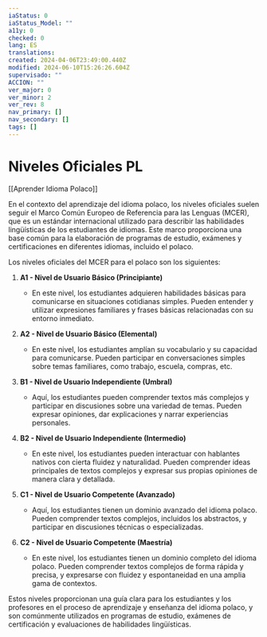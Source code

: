 ```yaml
---
iaStatus: 0
iaStatus_Model: ""
a11y: 0
checked: 0
lang: ES
translations: 
created: 2024-04-06T23:49:00.440Z
modified: 2024-06-10T15:26:26.604Z
supervisado: ""
ACCION: ""
ver_major: 0
ver_minor: 2
ver_rev: 8
nav_primary: []
nav_secondary: []
tags: []
---
```

# Niveles Oficiales PL

[[Aprender Idioma Polaco]]

En el contexto del aprendizaje del idioma polaco, los niveles oficiales suelen seguir el Marco Común Europeo de Referencia para las Lenguas (MCER), que es un estándar internacional utilizado para describir las habilidades lingüísticas de los estudiantes de idiomas. Este marco proporciona una base común para la elaboración de programas de estudio, exámenes y certificaciones en diferentes idiomas, incluido el polaco.

Los niveles oficiales del MCER para el polaco son los siguientes:

1. **A1 - Nivel de Usuario Básico (Principiante)**
   - En este nivel, los estudiantes adquieren habilidades básicas para comunicarse en situaciones cotidianas simples. Pueden entender y utilizar expresiones familiares y frases básicas relacionadas con su entorno inmediato.

2. **A2 - Nivel de Usuario Básico (Elemental)**
   - En este nivel, los estudiantes amplían su vocabulario y su capacidad para comunicarse. Pueden participar en conversaciones simples sobre temas familiares, como trabajo, escuela, compras, etc.

3. **B1 - Nivel de Usuario Independiente (Umbral)**
   - Aquí, los estudiantes pueden comprender textos más complejos y participar en discusiones sobre una variedad de temas. Pueden expresar opiniones, dar explicaciones y narrar experiencias personales.

4. **B2 - Nivel de Usuario Independiente (Intermedio)**
   - En este nivel, los estudiantes pueden interactuar con hablantes nativos con cierta fluidez y naturalidad. Pueden comprender ideas principales de textos complejos y expresar sus propias opiniones de manera clara y detallada.

5. **C1 - Nivel de Usuario Competente (Avanzado)**
   - Aquí, los estudiantes tienen un dominio avanzado del idioma polaco. Pueden comprender textos complejos, incluidos los abstractos, y participar en discusiones técnicas o especializadas.

6. **C2 - Nivel de Usuario Competente (Maestría)**
   - En este nivel, los estudiantes tienen un dominio completo del idioma polaco. Pueden comprender textos complejos de forma rápida y precisa, y expresarse con fluidez y espontaneidad en una amplia gama de contextos.

Estos niveles proporcionan una guía clara para los estudiantes y los profesores en el proceso de aprendizaje y enseñanza del idioma polaco, y son comúnmente utilizados en programas de estudio, exámenes de certificación y evaluaciones de habilidades lingüísticas.